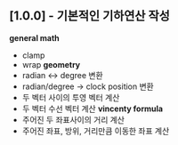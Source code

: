 ## [1.0.0] - 기본적인 기하연산 작성
**general math**
- clamp
- wrap
**geometry**
- radian <-> degree 변환
- radian/degree -> clock position 변환
- 두 벡터 사이의 투영 벡터 계산
- 두 벡터 수선 벡터 계산
**vincenty formula**
- 주어진 두 좌표사이의 거리 계산
- 주어진 좌표, 방위, 거리만큼 이동한 좌표 계산